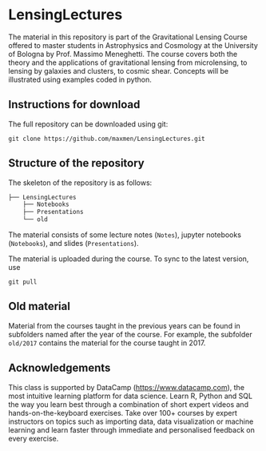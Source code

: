 # LensingLectures

The material in this repository is part of the Gravitational Lensing Course offered to master students in Astrophysics and Cosmology at the University of Bologna by Prof. Massimo Meneghetti.
The course covers both the theory and the applications of gravitational lensing from microlensing, to lensing by galaxies and clusters, to cosmic shear. Concepts will be illustrated using examples coded in python.

## Instructions for download
The full repository can be downloaded using git:
```
git clone https://github.com/maxmen/LensingLectures.git
```

## Structure of the repository
 
The skeleton of the repository is as follows:
```bash
├── LensingLectures
    ├── Notebooks
    ├── Presentations
    └── old
```
The material consists of some lecture notes (```Notes```), jupyter notebooks (```Notebooks```), and slides (```Presentations```).

The material is uploaded during the course. To sync to the latest version, use 
```
git pull
```

## Old material
Material from the courses taught in the previous years can be found in subfolders named after the year of the course. For example, the subfolder ```old/2017``` contains the material for the course taught in 2017.


## Acknowledgements
This class is supported by DataCamp (https://www.datacamp.com), the most intuitive learning platform for data science. Learn R, Python and SQL the way you learn best through a combination of short expert videos and hands-on-the-keyboard exercises. Take over 100+ courses by expert instructors on topics such as importing data, data visualization or machine learning and learn faster through immediate and personalised feedback on every exercise.


